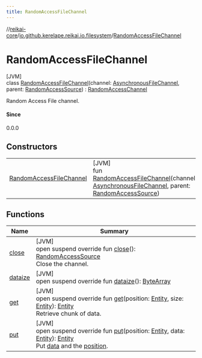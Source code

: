 ```yaml
---
title: RandomAccessFileChannel
---
```

//[reikai-core](../../../index.html)/[io.github.kerelape.reikai.io.filesystem](../index.html)/[RandomAccessFileChannel](index.html)



# RandomAccessFileChannel



[JVM]\
class [RandomAccessFileChannel](index.html)(channel: [AsynchronousFileChannel](https://docs.oracle.com/javase/8/docs/api/java/nio/channels/AsynchronousFileChannel.html), parent: [RandomAccessSource](../../io.github.kerelape.reikai.io/-random-access-source/index.html)) : [RandomAccessChannel](../../io.github.kerelape.reikai.io/-random-access-channel/index.html)

Random Access File channel.



#### Since



0.0.0



## Constructors


| | |
|---|---|
| [RandomAccessFileChannel](-random-access-file-channel.html) | [JVM]<br>fun [RandomAccessFileChannel](-random-access-file-channel.html)(channel: [AsynchronousFileChannel](https://docs.oracle.com/javase/8/docs/api/java/nio/channels/AsynchronousFileChannel.html), parent: [RandomAccessSource](../../io.github.kerelape.reikai.io/-random-access-source/index.html)) |


## Functions


| Name | Summary |
|---|---|
| [close](close.html) | [JVM]<br>open suspend override fun [close](close.html)(): [RandomAccessSource](../../io.github.kerelape.reikai.io/-random-access-source/index.html)<br>Close the channel. |
| [dataize](dataize.html) | [JVM]<br>open suspend override fun [dataize](dataize.html)(): [ByteArray](https://kotlinlang.org/api/latest/jvm/stdlib/kotlin/-byte-array/index.html) |
| [get](get.html) | [JVM]<br>open suspend override fun [get](get.html)(position: [Entity](../../io.github.kerelape.reikai.core/-entity/index.html), size: [Entity](../../io.github.kerelape.reikai.core/-entity/index.html)): [Entity](../../io.github.kerelape.reikai.core/-entity/index.html)<br>Retrieve chunk of data. |
| [put](put.html) | [JVM]<br>open suspend override fun [put](put.html)(position: [Entity](../../io.github.kerelape.reikai.core/-entity/index.html), data: [Entity](../../io.github.kerelape.reikai.core/-entity/index.html)): [Entity](../../io.github.kerelape.reikai.core/-entity/index.html)<br>Put [data](put.html) and the [position](put.html). |

